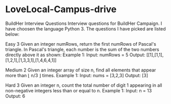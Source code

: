 # LoveLocal-Campus-drive
BuildHer Interview Questions
Interview questions for BuildHer Campaign. I have choosen the language Python 3. The questions I have picked are listed below:

Easy 3
Given an integer numRows, return the first numRows of Pascal's triangle.
In Pascal's triangle, each number is the sum of the two numbers directly above it as shown: 
Example 1:
Input: numRows = 5
Output: [[1],[1,1],[1,2,1],[1,3,3,1],[1,4,6,4,1]]

Medium 2 
Given an integer array of size n, find all elements that appear more than ⌊ n/3 ⌋ times.
Example 1:
Input: nums = [3,2,3]
Output: [3]

Hard 3
Given an integer n, count the total number of digit 1 appearing in all non-negative integers less than or equal to n.
Example 1:
Input: n = 13
Output: 6
